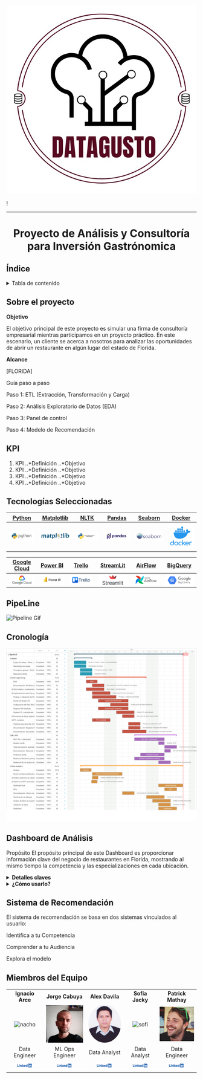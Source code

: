 <p align="center">
  <img src="/Images/datagusto_logo.jpg" alt="Logo" />
</p>!

*** 
# <p align="center">Proyecto de Análisis y Consultoría para Inversión Gastrónomica</p>

## Índice

<details>
  <summary>Tabla de contenido</summary>

  1. [Índice](#índice)
  2. [Sobre el proyecto](#sobre-el-proyecto)
  3. [KPI](#kpi)
  4. [Tecnologías Seleccionadas](#tecnologías-seleccionadas)
  5. [PipeLine](#pipeline)
  6. [Cronología](#cronología)
  7. [Dashboard de Análisis](#dashboard-de-análisis)
  8. [Sistema de Recomendación](#sistema-de-recomendación)
  9. [Miembros del Equipo](#miembros-del-equipo)

</details>

## Sobre el proyecto

**Objetivo**

El objetivo principal de este proyecto es simular una firma de consultoría empresarial mientras participamos en un proyecto práctico. En este escenario, un cliente se acerca a nosotros para analizar las oportunidades de abrir un restaurante en algún lugar del estado de Florida.

**Alcance**

[FLORIDA]

Guía paso a paso

Paso 1: ETL (Extracción, Transformación y Carga)

Paso 2: Análisis Exploratorio de Datos (EDA)

Paso 3: Panel de control

Paso 4: Modelo de Recomendación

## KPI

1. KPI
..*Definición
..*Objetivo
3. KPI
..*Definición
..*Objetivo
5. KPI
..*Definición
..*Objetivo
7. KPI
..*Definición
..*Objetivo

## Tecnologías Seleccionadas



| [Python](https://www.python.org/doc/) | [Matplotlib](https://matplotlib.org/stable/contents.html) | [NLTK](https://www.nltk.org/) | [Pandas](https://pandas.pydata.org/pandas-docs/stable/index.html) | [Seaborn](https://seaborn.pydata.org/) | [Docker](https://docker.com/) |
| ------------------------ | ----------------------- | ----------------------- | ----------------------- | ----------------------- | ----------------------- |
| <img src="Images/logos/python.png" alt="Python Logo" width="100"> | <img src="Images/logos/matplotlib.png" alt="Matplotlib Logo" width="100"> | <img src="Images/logos/NLTK.png" alt="NLTK Logo" width="100"> | <img src="Images/logos/pandas.png" alt="Pandas Logo" width="100"> | <img src="Images/logos/seaborn.png" alt="Seaborn Logo" width="100"> | <img src="Images/logos/docker.png" alt="Surprise Logo" width="100"> |

| [Google Cloud](https://cloud.google.com/storage/docs?hl=es-419) | [Power BI](https://docs.microsoft.com/en-us/power-bi/) | [Trello](https://trello.com/) | [StreamLit](https://docs.streamlit.io/) | [AirFlow](https://airflow.apache.org/docs/) | [BigQuery](https://cloud.google.com/bigquery/docs?hl=es-419) |
| ----------------------- | ----------------------- | ----------------------- | ----------------------- | ----------------------- | ----------------------- |
| <img src="Images/logos/google_cloud.png" alt="Google Cloud Logo" width="100" align="center"> | <img src="Images/logos/powerbi.png" alt="Power BI Logo" width="100" align="center"> | <img src="Images/logos/trello.png" alt="Trello Logo" width="100" align="center"> | <img src="Images/logos/streamlit.png" alt="StreamLit Logo" width="100" align="center"> | <img src="Images/logos/airflow.png" alt="AirFlow Logo" width="100" align="center"> | <img src="Images/logos/bigquery.png" alt="BigQuery Logo" width="100" align="center"> |



## PipeLine
![Pipeline Gif](https://github.com/your-username/your-repo-name/blob/main/images/python-logo.png)

## Cronología
![Gantt](/Images/Gantt.png)

## Dashboard de Análisis
Propósito
El propósito principal de este Dashboard es proporcionar información clave del negocio de restaurantes en Florida, mostrando al mismo tiempo la competencia y las especializaciones en cada ubicación.
<details>
  <summary><b>Detalles claves</b></summary>

  1. Visualizaciones interactivas: Explora los datos de manera dinámica a través de gráficos, diagramas y mapas interactivos.
  2. Filtros personalizables: Personaliza el tablero según tus necesidades específicas ajustando los filtros y parámetros.
  3. Actualizaciones en tiempo real: Accede a información e ideas actualizadas para tomar decisiones informadas.
  4. Interfaz fácil de usar: Navega por el tablero sin esfuerzo con un diseño intuitivo y fácil de usar.
</details>
<details>
<summary><b>¿Cómo usarlo?</b></summary>
<ul>
  <li>Para empezar, sigue estos pasos:</li>
  <ul>
    <li>Selecciona Filtros: Utiliza los menús desplegables o los deslizadores para personalizar los datos mostrados.</li>
    <li>Interactúa con las Visualizaciones: Pasa el ratón sobre los gráficos para obtener información detallada o haz clic en los elementos para filtrar más los datos.</li>
    <li>Explora las Pestañas: Navega entre diferentes secciones o pestañas para explorar varios aspectos de los datos.</li>
    <li>Exporta Datos: Exporta visualizaciones o tablas de datos para un análisis o informe más detallado.</li>
  </ul>
</ul>
</details>

## Sistema de Recomendación
El sistema de recomendación se basa en dos sistemas vinculados al usuario:

Identifica a tu Competencia

Comprender a tu Audiencia

Explora el modelo

## Miembros del Equipo

<table align="center">
  <tr>
    <td align="center"><b>Ignacio Arce</b></td>
    <td align="center"><b>Jorge Cabuya</b></td>
    <td align="center"><b>Alex Davila</b></td>
    <td align="center"><b>Sofia Jacky</b></td>
    <td align="center"><b>Patrick Mathay</b></td>
  </tr>
  <tr>
    <td align="center"><img src="/Images/fotos_equipo/nacho.jpeg" alt="nacho" width="100"/></td>
    <td align="center"><img src="Images/fotos_equipo/jorge.jpeg" alt="jorge" width="100"/></td>
    <td align="center"><img src="Images/fotos_equipo/alex.jpg" alt="alex" style="border-radius: 50%; width: 100px; height: 100px;" width="100"/></td>
    <td align="center"><img src="Images/fotos_equipo/sofi.jpeg" alt="sofi" width="100"/></td>
    <td align="center"><img src="Images/fotos_equipo/patrick.jpeg" alt="patrick" width="100"/></td>
  </tr>
  <tr>
    <td align="center">Data Engineer</td>
    <td align="center">ML Ops Engineer</td>
    <td align="center">Data Analyst</td>
    <td align="center">Data Analyst</td>
    <td align="center">Data Engineer</td>
  </tr>

  <tr>
    <td align="center"><a href="https://www.linkedin.com/in/arceignacio/"><img src="/Images/lkd.png" alt="LinkedIn" width="40"/></a></td>
    <td align="center"><a href="https://www.linkedin.com/in/jscr/"><img src="/Images/lkd.png" alt="LinkedIn" width="40"/></a></td>
    <td align="center"><a href="https://www.linkedin.com"><img src="/Images/lkd.png" alt="LinkedIn" width="40"/></a></td>
    <td align="center"><a href="https://www.linkedin.com/in/sofiajacky/"><img src="/Images/lkd.png" alt="LinkedIn" width="40"/></a></td>
    <td align="center"><a href="https://www.linkedin.com/in/patrickmathay/"><img src="/Images/lkd.png" alt="LinkedIn" width="40"/></a></td>
  </tr>
</table>
